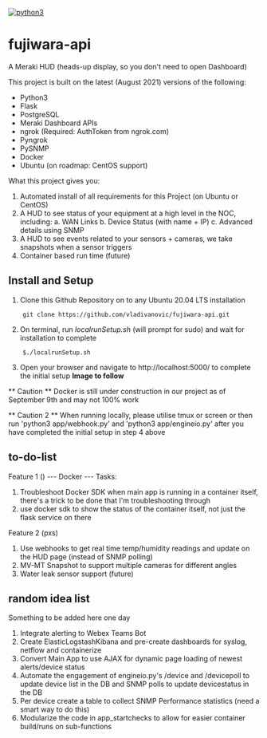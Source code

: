 [![python3](https://img.shields.io/badge/python-3.7+-blue.svg)](https://github.com/vladivanovic/fujiwara-api/)

# fujiwara-api

A Meraki HUD (heads-up display, so you don't need to open Dashboard)

This project is built on the latest (August 2021) versions of the following:
- Python3
- Flask
- PostgreSQL
- Meraki Dashboard APIs
- ngrok (Required: AuthToken from ngrok.com)
- Pyngrok
- PySNMP
- Docker
- Ubuntu (on roadmap: CentOS support)

What this project gives you:
1. Automated install of all requirements for this Project (on Ubuntu or CentOS)
2. A HUD to see status of your equipment at a high level in the NOC, including:
    a. WAN Links
    b. Device Status (with name + IP)
    c. Advanced details using SNMP
3. A HUD to see events related to your sensors + cameras, we take snapshots when a sensor triggers
4. Container based run time (future)

## Install and Setup

1. Clone this Github Repository on to any Ubuntu 20.04 LTS installation
```
    git clone https://github.com/vladivanovic/fujiwara-api.git
```

2. On terminal, run *localrunSetup.sh* (will prompt for sudo) and wait for installation to complete
```
    $./localrunSetup.sh
```

3. Open your browser and navigate to http://localhost:5000/ to complete the initial setup
**Image to follow**

** Caution **
Docker is still under construction in our project as of September 9th and may not 100% work

** Caution 2 **
When running locally, please utilise tmux or screen or then run 'python3 app/webhook.py' and 'python3 app/engineio.py' after you have completed the initial setup in step 4 above

## to-do-list

Feature 1 ()
--- Docker ---
Tasks:
1. Troubleshoot Docker SDK when main app is running in a container itself, there's a trick to be done that I'm troubleshooting through
2. use docker sdk to show the status of the container itself, not just the flask service on there

Feature 2 (pxs)
1. Use webhooks to get real time temp/humidity readings and update on the HUD page (instead of SNMP polling)
2. MV-MT Snapshot to support multiple cameras for different angles
3. Water leak sensor support (future)

## random idea list

Something to be added here one day
1. Integrate alerting to Webex Teams Bot
2. Create ElasticLogstashKibana and pre-create dashboards for syslog, netflow and containerize
3. Convert Main App to use AJAX for dynamic page loading of newest alerts/device status
4. Automate the engagement of engineio.py's /device and /devicepoll to update device list in the DB and SNMP polls to update devicestatus in the DB
5. Per device create a table to collect SNMP Performance statistics (need a smart way to do this)
6. Modularize the code in app_startchecks to allow for easier container build/runs on sub-functions
